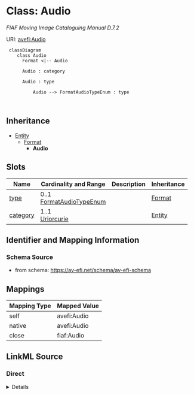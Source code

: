 

# Class: Audio


_FIAF Moving Image Cataloguing Manual D.7.2_





URI: [avefi:Audio](https://av-efi.net/schema/av-efi-schema/Audio)




```mermaid
 classDiagram
    class Audio
      Format <|-- Audio
      
      Audio : category
        
      Audio : type
        
          Audio --> FormatAudioTypeEnum : type
        
      
```





## Inheritance
* [Entity](Entity.md)
    * [Format](Format.md)
        * **Audio**



## Slots

| Name | Cardinality and Range | Description | Inheritance |
| ---  | --- | --- | --- |
| [type](type.md) | 0..1 <br/> [FormatAudioTypeEnum](FormatAudioTypeEnum.md) |  | [Format](Format.md) |
| [category](category.md) | 1..1 <br/> [Uriorcurie](Uriorcurie.md) |  | [Entity](Entity.md) |









## Identifier and Mapping Information







### Schema Source


* from schema: https://av-efi.net/schema/av-efi-schema





## Mappings

| Mapping Type | Mapped Value |
| ---  | ---  |
| self | avefi:Audio |
| native | avefi:Audio |
| close | fiaf:Audio |





## LinkML Source

<!-- TODO: investigate https://stackoverflow.com/questions/37606292/how-to-create-tabbed-code-blocks-in-mkdocs-or-sphinx -->

### Direct

<details>
```yaml
name: Audio
description: FIAF Moving Image Cataloguing Manual D.7.2
from_schema: https://av-efi.net/schema/av-efi-schema
close_mappings:
- fiaf:Audio
is_a: Format
slot_usage:
  type:
    name: type
    domain_of:
    - WorkVariant
    - Activity
    - Agent
    - Event
    - Title
    - Format
    - Manifestation
    range: FormatAudioTypeEnum

```
</details>

### Induced

<details>
```yaml
name: Audio
description: FIAF Moving Image Cataloguing Manual D.7.2
from_schema: https://av-efi.net/schema/av-efi-schema
close_mappings:
- fiaf:Audio
is_a: Format
slot_usage:
  type:
    name: type
    domain_of:
    - WorkVariant
    - Activity
    - Agent
    - Event
    - Title
    - Format
    - Manifestation
    range: FormatAudioTypeEnum
attributes:
  type:
    name: type
    from_schema: https://av-efi.net/schema/av-efi-schema
    rank: 1000
    alias: type
    owner: Audio
    domain_of:
    - WorkVariant
    - Activity
    - Agent
    - Event
    - Title
    - Format
    - Manifestation
    range: FormatAudioTypeEnum
  category:
    name: category
    from_schema: https://av-efi.net/schema/av-efi-schema
    rank: 1000
    slot_uri: rdf:type
    designates_type: true
    alias: category
    owner: Audio
    domain_of:
    - Entity
    range: uriorcurie
    required: true

```
</details>